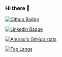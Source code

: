 ### Hi there 👋
[![Github Badge](https://img.shields.io/badge/-Github-000?style=flat-square&logo=Github&logoColor=white&link=https://github.com/jorgedobkovski/)](https://github.com/jorgedobkovski/)

[![Linkedin Badge](https://img.shields.io/badge/-LinkedIn-blue?style=flat-square&logo=Linkedin&logoColor=white&link=https://www.linkedin.com/in/jorgedobkovski/)](https://www.linkedin.com/in/jorgedobkovski/)

[![Anurag's GitHub stats](https://github-readme-stats.vercel.app/api?username=jorgedobkovski&show_icons=true&theme=radical)](https://github.com/anuraghazra/github-readme-stats)

[![Top Langs](https://github-readme-stats.vercel.app/api/top-langs/?username=jorgedobkovski&show_icons=true&theme=radical)](https://github.com/anuraghazra/github-readme-stats)


<!--
**jorgedobkovski/jorgedobkovski** is a ✨ _special_ ✨ repository because its `README.md` (this file) appears on your GitHub profile.

Here are some ideas to get you started:

- 🔭 I’m currently working on ...
- 🌱 I’m currently learning ...
- 👯 I’m looking to collaborate on ...
- 🤔 I’m looking for help with ...
- 💬 Ask me about ...
- 📫 How to reach me: ...
- 😄 Pronouns: ...
- ⚡ Fun fact: ...
-->
